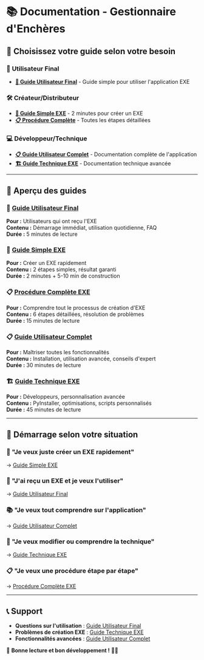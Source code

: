 # 📚 Documentation - Gestionnaire d'Enchères

## 🎯 Choisissez votre guide selon votre besoin

### 👤 **Utilisateur Final**
- **[📖 Guide Utilisateur Final](GUIDE_UTILISATEUR_FINAL.md)** - Guide simple pour utiliser l'application EXE

### 🛠️ **Créateur/Distributeur** 
- **[🎯 Guide Simple EXE](README_CREATION_EXE.md)** - 2 minutes pour créer un EXE
- **[📋 Procédure Complète](PROCEDURE_COMPLETE_EXE.md)** - Toutes les étapes détaillées

### 💻 **Développeur/Technique**
- **[📋 Guide Utilisateur Complet](README.md)** - Documentation complète de l'application
- **[🏗️ Guide Technique EXE](BUILD_EXE_GUIDE.md)** - Documentation technique avancée

---

## 📖 Aperçu des guides

### 📖 [Guide Utilisateur Final](GUIDE_UTILISATEUR_FINAL.md)
**Pour :** Utilisateurs qui ont reçu l'EXE  
**Contenu :** Démarrage immédiat, utilisation quotidienne, FAQ  
**Durée :** 5 minutes de lecture

### 🎯 [Guide Simple EXE](README_CREATION_EXE.md)  
**Pour :** Créer un EXE rapidement  
**Contenu :** 2 étapes simples, résultat garanti  
**Durée :** 2 minutes + 5-10 min de construction

### 📋 [Procédure Complète EXE](PROCEDURE_COMPLETE_EXE.md)
**Pour :** Comprendre tout le processus de création d'EXE  
**Contenu :** 6 étapes détaillées, résolution de problèmes  
**Durée :** 15 minutes de lecture

### 📋 [Guide Utilisateur Complet](README.md)
**Pour :** Maîtriser toutes les fonctionnalités  
**Contenu :** Installation, utilisation avancée, conseils d'expert  
**Durée :** 30 minutes de lecture

### 🏗️ [Guide Technique EXE](BUILD_EXE_GUIDE.md)
**Pour :** Développeurs, personnalisation avancée  
**Contenu :** PyInstaller, optimisations, scripts personnalisés  
**Durée :** 45 minutes de lecture

---

## 🚀 Démarrage selon votre situation

### 🎯 "Je veux juste créer un EXE rapidement"
→ [Guide Simple EXE](README_CREATION_EXE.md)

### 👤 "J'ai reçu un EXE et je veux l'utiliser"  
→ [Guide Utilisateur Final](GUIDE_UTILISATEUR_FINAL.md)

### 📚 "Je veux tout comprendre sur l'application"
→ [Guide Utilisateur Complet](README.md)

### 🔧 "Je veux modifier ou comprendre la technique"
→ [Guide Technique EXE](BUILD_EXE_GUIDE.md)

### 📋 "Je veux une procédure étape par étape"
→ [Procédure Complète EXE](PROCEDURE_COMPLETE_EXE.md)

---

## 📞 Support

- **Questions sur l'utilisation** : [Guide Utilisateur Final](GUIDE_UTILISATEUR_FINAL.md)
- **Problèmes de création EXE** : [Guide Technique EXE](BUILD_EXE_GUIDE.md)
- **Fonctionnalités avancées** : [Guide Utilisateur Complet](README.md)

🎉 **Bonne lecture et bon développement !** 🚗✨ 